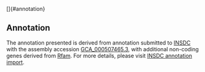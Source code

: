 []{#annotation}

Annotation
----------

The annotation presented is derived from annotation submitted to
[INSDC](http://www.insdc.org) with the assembly accession
[GCA\_000507465.3](http://www.ebi.ac.uk/ena/data/view/GCA_000507465.3),
with additional non-coding genes derived from
[Rfam](http://rfam.xfam.org/). For more details, please visit [INSDC
annotation
import](http://ensemblgenomes.org/info/data/insdc_annotation).
